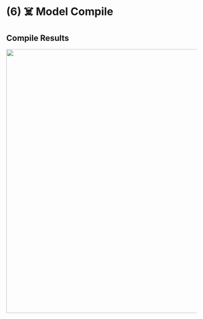 # (6) ☠️ Model Compile

## Compile Results
<img width="700" src="https://github.com/user-attachments/assets/f46e9dfe-96da-4bf6-9f87-6b9dd55f74dc">
